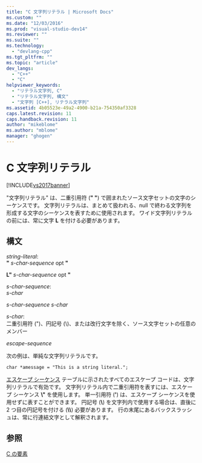 ```yaml
---
title: "C 文字列リテラル | Microsoft Docs"
ms.custom: ""
ms.date: "12/03/2016"
ms.prod: "visual-studio-dev14"
ms.reviewer: ""
ms.suite: ""
ms.technology: 
  - "devlang-cpp"
ms.tgt_pltfrm: ""
ms.topic: "article"
dev_langs: 
  - "C++"
  - "C"
helpviewer_keywords: 
  - "リテラル文字列, C"
  - "リテラル文字列, 構文"
  - "文字列 [C++], リテラル文字列"
ms.assetid: 4b05523e-49a2-4900-b21a-754350af3328
caps.latest.revision: 11
caps.handback.revision: 11
author: "mikeblome"
ms.author: "mblome"
manager: "ghogen"
---
```

# C 文字列リテラル
[!INCLUDE[vs2017banner](../assembler/inline/includes/vs2017banner.md)]

"文字列リテラル" は、二重引用符 \(**" "**\) で囲まれたソース文字セットの文字のシーケンスです。  文字列リテラルは、まとめて扱われる、null で終わる文字列を形成する文字のシーケンスを表すために使用されます。  ワイド文字列リテラルの前には、常に文字 **L** を付ける必要があります。  
  
## 構文  
 *string\-literal*:  
 **"** *s\-char\-sequence*  opt               **"**  
  
 **L"** *s\-char\-sequence*  opt               **"**  
  
 *s\-char\-sequence*:  
 *s\-char*  
  
 *s\-char\-sequence s\-char*  
  
 *s\-char*:  
 二重引用符 \("\)、円記号 \(\\\)、または改行文字を除く、ソース文字セットの任意のメンバー  
  
 *escape\-sequence*  
  
 次の例は、単純な文字列リテラルです。  
  
```  
char *amessage = "This is a string literal.";  
```  
  
 [エスケープ シーケンス](../c-language/escape-sequences.md) テーブルに示されたすべてのエスケープ コードは、文字列リテラルで有効です。  文字列リテラル内で二重引用符を表すには、エスケープ シーケンス **\\"** を使用します。  単一引用符 \(**'**\) は、エスケープ シーケンスを使用せずに表すことができます。  円記号 \(**\\**\) を文字列内で使用する場合は、直後に 2 つ目の円記号を付ける \(**\\\\**\) 必要があります。  行の末尾にあるバックスラッシュは、常に行連結文字として解釈されます。  
  
## 参照  
 [C の要素](../c-language/elements-of-c.md)